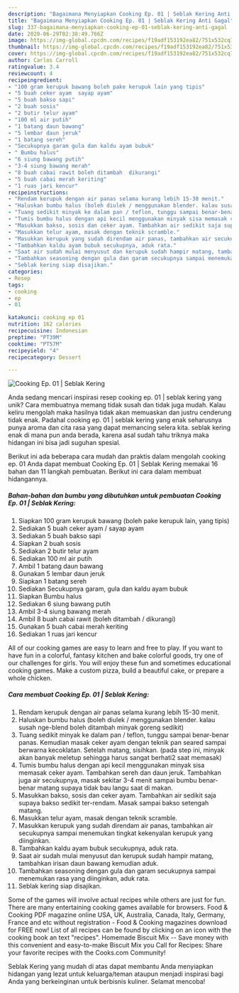 ```yaml
---
description: "Bagaimana Menyiapkan Cooking Ep. 01 | Seblak Kering Anti Gagal"
title: "Bagaimana Menyiapkan Cooking Ep. 01 | Seblak Kering Anti Gagal"
slug: 337-bagaimana-menyiapkan-cooking-ep-01-seblak-kering-anti-gagal
date: 2020-06-29T02:38:49.766Z
image: https://img-global.cpcdn.com/recipes/f19adf153192ea82/751x532cq70/cooking-ep-01-seblak-kering-foto-resep-utama.jpg
thumbnail: https://img-global.cpcdn.com/recipes/f19adf153192ea82/751x532cq70/cooking-ep-01-seblak-kering-foto-resep-utama.jpg
cover: https://img-global.cpcdn.com/recipes/f19adf153192ea82/751x532cq70/cooking-ep-01-seblak-kering-foto-resep-utama.jpg
author: Carlos Carroll
ratingvalue: 3.4
reviewcount: 4
recipeingredient:
- "100 gram kerupuk bawang boleh pake kerupuk lain yang tipis"
- "5 buah ceker ayam  sayap ayam"
- "5 buah bakso sapi"
- "2 buah sosis"
- "2 butir telur ayam"
- "100 ml air putih"
- "1 batang daun bawang"
- "5 lembar daun jeruk"
- "1 batang sereh"
- "Secukupnya garam gula dan kaldu ayam bubuk"
- " Bumbu halus"
- "6 siung bawang putih"
- "3-4 siung bawang merah"
- "8 buah cabai rawit boleh ditambah  dikurangi"
- "5 buah cabai merah keriting"
- "1 ruas jari kencur"
recipeinstructions:
- "Rendam kerupuk dengan air panas selama kurang lebih 15-30 menit."
- "Haluskan bumbu halus (boleh diulek / menggunakan blender. kalau susah nge-blend boleh ditambah minyak goreng sedikit)"
- "Tuang sedikit minyak ke dalam pan / teflon, tunggu sampai benar-benar panas. Kemudian masak ceker ayam dengan teknik pan seared sampai berwarna kecoklatan. Setelah matang, sisihkan. (pada step ini, minyak akan banyak meletup sehingga harus sangat berhati2 saat memasak)"
- "Tumis bumbu halus dengan api kecil menggunakan minyak sisa memasak ceker ayam. Tambahkan sereh dan daun jeruk. Tambahkan juga air secukupnya, masak sekitar 3-4 menit sampai bumbu benar-benar matang supaya tidak bau langu saat di makan."
- "Masukkan bakso, sosis dan ceker ayam. Tambahkan air sedikit saja supaya bakso sedikit ter-rendam. Masak sampai bakso setengah matang."
- "Masukkan telur ayam, masak dengan teknik scramble."
- "Masukkan kerupuk yang sudah direndam air panas, tambahkan air secukupnya sampai menemukan tingkat kekenyalan kerupuk yang diinginkan."
- "Tambahkan kaldu ayam bubuk secukupnya, aduk rata."
- "Saat air sudah mulai menyusut dan kerupuk sudah hampir matang, tambahkan irisan daun bawang kemudian aduk."
- "Tambahkan seasoning dengan gula dan garam secukupnya sampai menemukan rasa yang diinginkan, aduk rata."
- "Seblak kering siap disajikan."
categories:
- Resep
tags:
- cooking
- ep
- 01

katakunci: cooking ep 01 
nutrition: 162 calories
recipecuisine: Indonesian
preptime: "PT39M"
cooktime: "PT57M"
recipeyield: "4"
recipecategory: Dessert

---
```



![Cooking Ep. 01 | Seblak Kering](https://img-global.cpcdn.com/recipes/f19adf153192ea82/751x532cq70/cooking-ep-01-seblak-kering-foto-resep-utama.jpg)

Anda sedang mencari inspirasi resep cooking ep. 01 | seblak kering yang unik? Cara membuatnya memang tidak susah dan tidak juga mudah. Kalau keliru mengolah maka hasilnya tidak akan memuaskan dan justru cenderung tidak enak. Padahal cooking ep. 01 | seblak kering yang enak seharusnya punya aroma dan cita rasa yang dapat memancing selera kita.
 seblak kering enak di mana pun anda berada, karena asal sudah tahu triknya maka hidangan ini bisa jadi suguhan spesial.


Berikut ini ada beberapa cara mudah dan praktis dalam mengolah cooking ep. 01  Anda dapat membuat Cooking Ep. 01 | Seblak Kering memakai 16 bahan dan 11 langkah pembuatan. Berikut ini cara dalam membuat hidangannya.

<!--inarticleads1-->

##### Bahan-bahan dan bumbu yang dibutuhkan untuk pembuatan Cooking Ep. 01 | Seblak Kering:

1. Siapkan 100 gram kerupuk bawang (boleh pake kerupuk lain, yang tipis)
1. Sediakan 5 buah ceker ayam / sayap ayam
1. Sediakan 5 buah bakso sapi
1. Siapkan 2 buah sosis
1. Sediakan 2 butir telur ayam
1. Sediakan 100 ml air putih
1. Ambil 1 batang daun bawang
1. Gunakan 5 lembar daun jeruk
1. Siapkan 1 batang sereh
1. Sediakan Secukupnya garam, gula dan kaldu ayam bubuk
1. Siapkan  Bumbu halus
1. Sediakan 6 siung bawang putih
1. Ambil 3-4 siung bawang merah
1. Ambil 8 buah cabai rawit (boleh ditambah / dikurangi)
1. Gunakan 5 buah cabai merah keriting
1. Sediakan 1 ruas jari kencur


All of our cooking games are easy to learn and free to play. If you want to have fun in a colorful, fantasy kitchen and bake colorful goods, try one of our challenges for girls. You will enjoy these fun and sometimes educational cooking games. Make a custom pizza, build a beautiful cake, or prepare a whole chicken. 

<!--inarticleads2-->

##### Cara membuat Cooking Ep. 01 | Seblak Kering:

1. Rendam kerupuk dengan air panas selama kurang lebih 15-30 menit.
1. Haluskan bumbu halus (boleh diulek / menggunakan blender. kalau susah nge-blend boleh ditambah minyak goreng sedikit)
1. Tuang sedikit minyak ke dalam pan / teflon, tunggu sampai benar-benar panas. Kemudian masak ceker ayam dengan teknik pan seared sampai berwarna kecoklatan. Setelah matang, sisihkan. (pada step ini, minyak akan banyak meletup sehingga harus sangat berhati2 saat memasak)
1. Tumis bumbu halus dengan api kecil menggunakan minyak sisa memasak ceker ayam. Tambahkan sereh dan daun jeruk. Tambahkan juga air secukupnya, masak sekitar 3-4 menit sampai bumbu benar-benar matang supaya tidak bau langu saat di makan.
1. Masukkan bakso, sosis dan ceker ayam. Tambahkan air sedikit saja supaya bakso sedikit ter-rendam. Masak sampai bakso setengah matang.
1. Masukkan telur ayam, masak dengan teknik scramble.
1. Masukkan kerupuk yang sudah direndam air panas, tambahkan air secukupnya sampai menemukan tingkat kekenyalan kerupuk yang diinginkan.
1. Tambahkan kaldu ayam bubuk secukupnya, aduk rata.
1. Saat air sudah mulai menyusut dan kerupuk sudah hampir matang, tambahkan irisan daun bawang kemudian aduk.
1. Tambahkan seasoning dengan gula dan garam secukupnya sampai menemukan rasa yang diinginkan, aduk rata.
1. Seblak kering siap disajikan.


Some of the games will involve actual recipes while others are just for fun. There are many entertaining cooking games available for browsers. Food &amp; Cooking PDF magazine online USA, UK, Australia, Canada, Italy, Germany, France and etc without registration - Food &amp; Cooking magazines download for FREE now! List of all recipes can be found by clicking on an icon with the cooking book an text &#34;recipes&#34;. Homemade Biscuit Mix -- Save money with this convenient and easy-to-make Biscuit Mix you Call for Recipes: Share your favorite recipes with the Cooks.com Community! 

 Seblak Kering yang mudah di atas dapat membantu Anda menyiapkan hidangan yang lezat untuk keluarga/teman ataupun menjadi inspirasi bagi Anda yang berkeinginan untuk berbisnis kuliner. Selamat mencoba!
